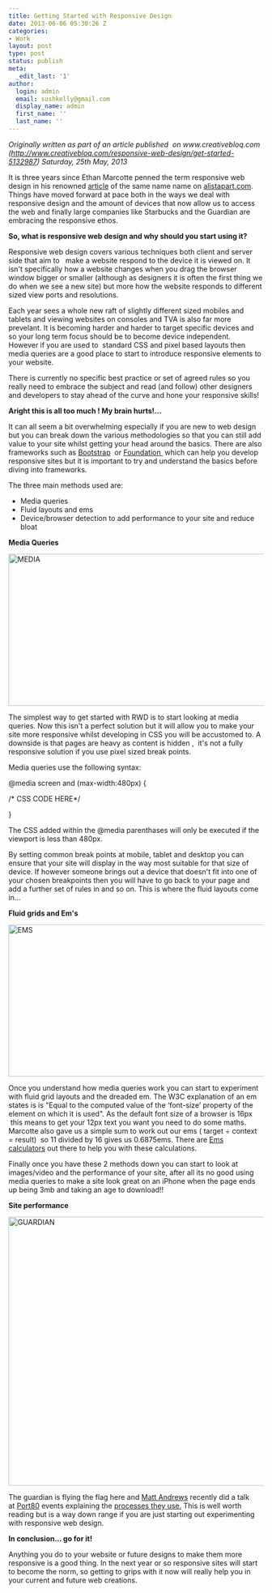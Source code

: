 ```yaml
---
title: Getting Started with Responsive Design
date: 2013-06-06 05:30:26 Z
categories:
- Work
layout: post
type: post
status: publish
meta:
  _edit_last: '1'
author:
  login: admin
  email: sushkelly@gmail.com
  display_name: admin
  first_name: ''
  last_name: ''
---
```


<p><em>Originally written as part of an article published  on www.creativebloq.com (<a href="http://www.creativebloq.com/responsive-web-design/get-started-5132987">http://www.creativebloq.com/responsive-web-design/get-started-5132987</a>) Saturday, 25th May, 2013 </em></p>
<p>It is three years since Ethan Marcotte penned the term responsive web design in his renowned <a href="http://alistapart.com/article/responsive-web-design" target="_blank">article</a> of the same name name on <a href="http://www.alistapart.com" target="_blank">alistapart.com</a>. Things have moved forward at pace both in the ways we deal with responsive design and the amount of devices that now allow us to access the web and finally large companies like Starbucks and the Guardian are embracing the responsive ethos.</p>
<p><b>So, what is responsive web design and why should you start using it?<!--more--></b></p>
<p>Responsive web design covers various techniques both client and server side that aim to   make a website respond to the device it is viewed on. It isn't specifically how a website changes when you drag the browser window bigger or smaller (although as designers it is often the first thing we do when we see a new site) but more how the website responds to different sized view ports and resolutions.</p>
<p>Each year sees a whole new raft of slightly different sized mobiles and tablets and viewing websites on consoles and TVA is also far more prevelant. It is becoming harder and harder to target specific devices and so your long term focus should be to become device independent.  However if you are used to  standard CSS and pixel based layouts then media queries are a good place to start to introduce responsive elements to your website.</p>
<p>There is currently no specific best practice or set of agreed rules so you really need to embrace the subject and read (and follow) other designers and developers to stay ahead of the curve and hone your responsive skills!</p>
<p><b>Aright this is all too much ! My brain hurts!...  </b></p>
<p>It can all seem a bit overwhelming especially if you are new to web design but you can break down the various methodologies so that you can still add value to your site whilst getting your head around the basics. There are also frameworks such as <a href="http://twitter.github.io/bootstrap/index.html" target="_blank">Bootstrap</a>  or <a href="http://foundation.zurb.com/index.php" target="_blank">Foundation </a> which can help you develop responsive sites but it is important to try and understand the basics before diving into frameworks.</p>
<p>The three main methods used are:</p>
<ul>
<li>Media queries</li>
<li>Fluid layouts and ems</li>
<li>Device/browser detection to add performance to your site and reduce bloat</li>
</ul>
<p><b>Media Queries</b></p>
<p><a href="http://www.sushkelly.co.uk/old/wp-content/uploads/2013/06/MEDIA.jpg"><img alt="MEDIA" src="{{ site.baseurl }}/assets/MEDIA.jpg" width="535" height="300" /></a></p>
<p>The simplest way to get started with RWD is to start looking at media queries. Now this isn't a perfect solution but it will allow you to make your site more responsive whilst developing in CSS you will be accustomed to. A downside is that pages are heavy as content is hidden ,  it's not a fully responsive solution if you use pixel sized break points.</p>
<p>Media queries use the following syntax:</p>
<p>@media screen and (max-width:480px) {</p>
<p>/* CSS CODE HERE*/</p>
<p>}</p>
<p>The CSS added within the @media parenthases will only be executed if the viewport is less than 480px.</p>
<p>By setting common break points at mobile, tablet and desktop you can ensure that your site will display in the way most suitable for that size of device. If however someone brings out a device that doesn't fit into one of your chosen breakpoints then you will have to go back to your page and add a further set of rules in and so on. This is where the fluid layouts come in...</p>
<p><b>Fluid grids and Em's</b></p>
<p><a href="http://www.sushkelly.co.uk/old/wp-content/uploads/2013/06/EMS.jpg"><img alt="EMS" src="{{ site.baseurl }}/assets/EMS.jpg" width="535" height="300" /></a></p>
<p>Once you understand how media queries work you can start to experiment with fluid grid layouts and the dreaded em. The W3C explanation of an em states is is "Equal to the computed value of the ‘font-size’ property of the element on which it is used". As the default font size of a browser is 16px  this means to get your 12px text you want you need to do some maths. Marcotte also gave us a simple sum to work out our ems ( target ÷ context = result)  so 11 divided by 16 gives us 0.6875ems. There are <a href="http://pxtoem.com/" target="_blank">Ems calculators</a> out there to help you with these calculations.</p>
<p>Finally once you have these 2 methods down you can start to look at images/video and the performance of your site, after all its no good using media queries to make a site look great on an iPhone when the page ends up being 3mb and taking an age to download!!</p>
<p><b>Site performance</b></p>
<p><a href="http://www.sushkelly.co.uk/old/wp-content/uploads/2013/06/GUARDIAN.jpg"><img alt="GUARDIAN" src="{{ site.baseurl }}/assets/GUARDIAN.jpg" width="535" height="531" /></a></p>
<p>The guardian is flying the flag here and <a href="https://twitter.com/mattpointblank" target="_blank">Matt Andrews</a> recently did a talk at <a href="https://twitter.com/Port80Events" target="_blank">Port80</a> events explaining the <a href="http://mattandrews.info/talks/port80-2013/#/" target="_blank">processes they use.</a> This is well worth reading but is a way down range if you are just starting out experimenting with responsive web design.</p>
<p><b>In conclusion... go for it! </b></p>
<p>Anything you do to your website or future designs to make them more responsive is a good thing. In the next year or so responsive sites will start to become the norm, so getting to grips with it now will really help you in your current and future web creations.</p>
<p>&nbsp;</p>
